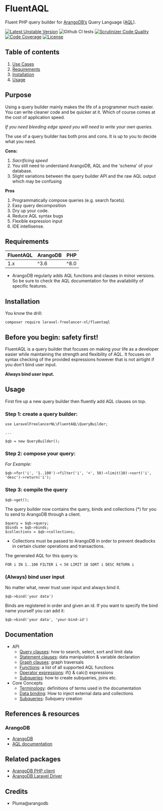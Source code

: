 # FluentAQL

Fluent PHP query builder for [ArangoDB’s](https://www.arangodb.com) Query Language ([AQL](https://www.arangodb.com/docs/stable/aql/)).

[![Latest Unstable Version](https://poser.pugx.org/laravel-freelancer-nl/fluentaql/v/unstable)](//packagist.org/packages/laravel-freelancer-nl/fluentaql)
![Github CI tests](https://github.com/LaravelFreelancerNL/fluentaql/workflows/Continuous%20Integration/badge.svg)
[![Scrutinizer Code Quality](https://scrutinizer-ci.com/g/LaravelFreelancerNL/fluentaql/badges/quality-score.png?b=next)](https://scrutinizer-ci.com/g/LaravelFreelancerNL/fluentaql/?branch=next)
[![Code Coverage](https://scrutinizer-ci.com/g/LaravelFreelancerNL/fluentaql/badges/coverage.png?b=next)](https://scrutinizer-ci.com/g/LaravelFreelancerNL/fluentaql/?branch=next)
[![License](https://poser.pugx.org/laravel-freelancer-nl/fluentaql/license)](//packagist.org/packages/laravel-freelancer-nl/fluentaql)

## Table of contents
1. [Use Cases](#purpose)
2. [Requirements](#requirements)
3. [Installation](#installation)
4. [Usage](#usage)

## Purpose
Using a query builder mainly makes the life of a programmer much easier. You can write cleaner code 
and be quicker at it. Which of course comes at the cost of application speed.

*If you need bleeding edge speed you will need to write your own queries.*

The use of a query builder has both pros and cons. It is up to you to decide what you need.

**Cons:**
1) *Sacrificing speed*
3) You still need to understand ArangoDB, AQL and the 'schema' of your database.
2) Slight variations between the query builder API and the raw AQL output which may be confusing

**Pros**
1) Programmatically compose queries (e.g. search facets).
2) Easy query decomposition 
3) Dry up your code.
4) Reduce AQL syntax bugs
5) Flexible expression input
6) IDE intellisense.

## Requirements
| FluentAQL           | ArangoDB          | PHP               |
| :------------------ | :---------------- | :---------------- |
| 1.x                 | ^3.6              | ^8.0    |

* ArangoDB regularly adds AQL functions and clauses in minor versions. So be sure to check the AQL documentation for the availability of specific features.

## Installation
You know the drill:
```
composer require laravel-freelancer-nl/fluentaql 
```

## Before you begin: safety first!
FluentAQL is a query builder that focuses on making your life as a developer easier while maintaining the strength
and flexibility of AQL. It focuses on syntax checking of the provided expressions 
however that is not airtight if you don't bind user input.

**Always bind user input.**

## Usage
First fire up a new query builder then fluently add AQL clauses on top. 
### Step 1: create a query builder:
```
use LaravelFreelancerNL\FluentAQL\QueryBuilder;

...

$qb = new QueryBuilder();
```
### Step 2: compose your query:
*For Example:*
```
$qb->for('i', '1..100')->filter('i', '<', 50)->limit(10)->sort('i', 'desc')->return('i');
```

### Step 3: compile the query

```
$qb->get();
```
The query builder now contains the query, binds and collections (*) for you to send to ArangoDB through a client.
```
$query = $qb->query;
$binds = $qb->binds;
$collections = $qb->collections;
```
* Collections must be passed to ArangoDB in order to prevent deadlocks in certain cluster operations and transactions.

The generated AQL for this query is: 
```
FOR i IN 1..100 FILTER i < 50 LIMIT 10 SORT i DESC RETURN i
```

### (Always) bind user input
No matter what, never trust user input and always bind it. 
``` 
$qb->bind('your data') 
```

Binds are registered in order and given an id. If you want to specify the bind name yourself you can add it: 
```
$qb->bind('your data', 'your-bind-id')
```

## Documentation
- API
    - [Query clauses](docs/api/query-clauses.md): how to search, select, sort and limit data 
    - [Statement clauses](docs/api/statement-clauses.md): data manipulation & variable declaration
    - [Graph clauses](docs/api/graph-clauses.md): graph traversals
    - [Functions](docs/api/functions.md): a list of all supported AQL functions
    - [Operator expressions](docs/api/operator-expressions.md): if() & calc() expressions
    - [Subqueries](docs/core-concepts/subqueries.md): how to create subqueries, joins etc.
- Core Concepts
    - [Terminology](docs/core-concepts/terminology.md): definitions of terms used in the documentation 
    - [Data binding](docs/core-concepts/data-binding.md): How to inject external data and collections 
    - [Subqueries](docs/core-concepts/subqueries.md): Subquery creation

## References & resources 

### ArangoDB
- [ArangoDB](https://arangodb.com) 
- [AQL documentation](https://www.arangodb.com/docs/stable/aql/)

## Related packages
* [ArangoDB PHP client](https://github.com/LaravelFreelancerNL/arangodb-php-client)
* [ArangoDB Laravel Driver](https://github.com/LaravelFreelancerNL/laravel-arangodb)


## Credits
- Pluma@arangodb

